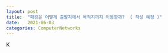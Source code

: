 ```yaml
---
layout: post
title:  "패킷은 어떻게 출발지에서 목적지까지 이동할까?  ( 작성 예정 )"
date:   2021-06-03
categories: ComputerNetworks
---
```

K